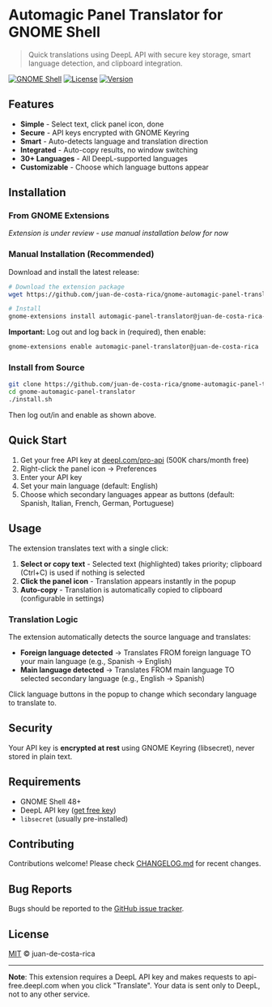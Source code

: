 # Automagic Panel Translator for GNOME Shell

> Quick translations using DeepL API with secure key storage, smart language detection, and clipboard integration.

[![GNOME Shell](https://img.shields.io/badge/GNOME%20Shell-48-blue)](https://www.gnome.org/)
[![License](https://img.shields.io/badge/license-MIT-green)](LICENSE)
[![Version](https://img.shields.io/badge/version-4.0-blue)](CHANGELOG.md)

<!-- TODO: Add screenshot here once extension is live -->

## Features

- **Simple** - Select text, click panel icon, done
- **Secure** - API keys encrypted with GNOME Keyring
- **Smart** - Auto-detects language and translation direction
- **Integrated** - Auto-copy results, no window switching
- **30+ Languages** - All DeepL-supported languages
- **Customizable** - Choose which language buttons appear

## Installation

### From GNOME Extensions
*Extension is under review - use manual installation below for now*

<!-- Once approved, uncomment:
Visit [extensions.gnome.org](https://extensions.gnome.org/extension/8668/deepl-translator/) and click "Install"
-->

### Manual Installation (Recommended)

Download and install the latest release:

```bash
# Download the extension package
wget https://github.com/juan-de-costa-rica/gnome-automagic-panel-translator/releases/download/v4.0/automagic-panel-translator@juan-de-costa-rica-v4.zip

# Install
gnome-extensions install automagic-panel-translator@juan-de-costa-rica-v4.zip
```

**Important:** Log out and log back in (required), then enable:
```bash
gnome-extensions enable automagic-panel-translator@juan-de-costa-rica
```

### Install from Source

```bash
git clone https://github.com/juan-de-costa-rica/gnome-automagic-panel-translator.git
cd gnome-automagic-panel-translator
./install.sh
```

Then log out/in and enable as shown above.

## Quick Start

1. Get your free API key at [deepl.com/pro-api](https://www.deepl.com/pro-api) (500K chars/month free)
2. Right-click the panel icon → Preferences
3. Enter your API key
4. Set your main language (default: English)
5. Choose which secondary languages appear as buttons (default: Spanish, Italian, French, German, Portuguese)

## Usage

The extension translates text with a single click:

1. **Select or copy text** - Selected text (highlighted) takes priority; clipboard (Ctrl+C) is used if nothing is selected
2. **Click the panel icon** - Translation appears instantly in the popup
3. **Auto-copy** - Translation is automatically copied to clipboard (configurable in settings)

### Translation Logic

The extension automatically detects the source language and translates:
- **Foreign language detected** → Translates FROM foreign language TO your main language (e.g., Spanish → English)
- **Main language detected** → Translates FROM main language TO selected secondary language (e.g., English → Spanish)

Click language buttons in the popup to change which secondary language to translate to.

## Security

Your API key is **encrypted at rest** using GNOME Keyring (libsecret), never stored in plain text.

## Requirements

- GNOME Shell 48+
- DeepL API key ([get free key](https://www.deepl.com/pro-api))
- `libsecret` (usually pre-installed)

## Contributing

Contributions welcome! Please check [CHANGELOG.md](CHANGELOG.md) for recent changes.

## Bug Reports

Bugs should be reported to the [GitHub issue tracker](https://github.com/juan-de-costa-rica/gnome-automagic-panel-translator/issues).

## License

[MIT](LICENSE) © juan-de-costa-rica

---

**Note**: This extension requires a DeepL API key and makes requests to api-free.deepl.com when you click "Translate". Your data is sent only to DeepL, not to any other service.
